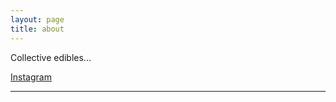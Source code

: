 ```yaml
---
layout: page
title: about
---
```


Collective edibles...

[Instagram](https://www.instagram.com/collective_edibles/)



---
